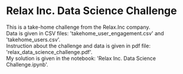 # Relax Inc. Data Science Challenge
This is a take-home challenge from the Relax.Inc company.<br>
Data is given in CSV files: 'takehome_user_engagement.csv' and 'takehome_users.csv'.<br>
Instruction about the challenge and data is given in pdf file: 'relax_data_science_challenge.pdf'.<br>
My solution is given in the notebook: 'Relax Inc. Data Science Challenge.ipynb'.

